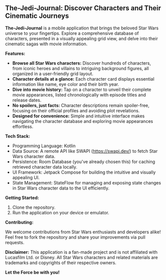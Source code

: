 ## The-Jedi-Journal: Discover Characters and Their Cinematic Journeys

**The-Jedi-Journal** is a mobile application that brings the beloved Star Wars universe to your fingertips. Explore a comprehensive database of characters, presented in a visually appealing grid view, and delve into their cinematic sagas with movie information.

**Features:**

* **Browse all Star Wars characters:** Discover hundreds of characters, from iconic heroes and villains to intriguing background figures, all organized in a user-friendly grid layout.
* **Character details at a glance:** Each character card displays essential information like name, eye color and their birth year.
* **Dive into movie history:** Tap on a character to unveil their complete movie appearances, listed chronologically with episode titles and release dates.
* **No spoilers, just facts:** Character descriptions remain spoiler-free, focusing on their official profiles and avoiding plot revelations.
* **Designed for convenience:** Simple and intuitive interface makes navigating the character database and exploring movie appearances effortless.

**Tech Stack:**

* Programming Language: Kotlin 
* Data Source: A remote API like SWAPI (https://swapi.dev/) to fetch Star Wars character data.
* Persistence: Room Database (you've already chosen this) for caching retrieved character data locally.
* UI Framework: Jetpack Compose for building the intuitive and visually appealing UI.
* State Management: StateFlow for managing and exposing state changes in Star Wars character data to the UI efficiently.

**Getting Started:**

1. Clone the repository.
2. Run the application on your device or emulator.

**Contributing:**

We welcome contributions from Star Wars enthusiasts and developers alike! Feel free to fork the repository and share your improvements via pull requests.

**Disclaimer:**
This application is a fan-made project and is not affiliated with Lucasfilm Ltd. or Disney. All Star Wars characters and related materials are trademarks and copyrights of their respective owners.

**Let the Force be with you!**
